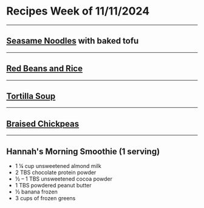 # Recipes Week of 11/11/2024

---

## [Seasame Noodles](https://www.lazycatkitchen.com/sesame-noodles/?print-version=true) with baked tofu

---

## [Red Beans and Rice](./redBeansAndRice.md)

---

## [Tortilla Soup](./everettTortillaSoup.md)

---

## [Braised Chickpeas](https://themodernproper.com/print/braised-chickpeas-with-chard)

---

## Hannah's Morning Smoothie (1 serving)

- 1 ¼ cup unsweetened almond milk
- 2 TBS chocolate protein powder
- ½ – 1 TBS unsweetened cocoa powder
- 1 TBS powdered peanut butter
- ½ banana frozen
- 3 cups of frozen greens